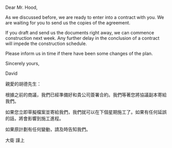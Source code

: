 Dear Mr. Hood,

As we discussed before, we are ready to enter into a contract with you.
We are waiting for you to send us the copies of the agreement.

If you draft and send us the documents right away, we can commence
construction next week. Any further delay in the conclusion of a
contract will impede the construction schedule.

Please inform us in time if there have been some changes of the plan.

Sincerely yours,

David

親愛的胡德先生：

根據之前的商議，我們已經準備好和貴公司簽署合約。我們等著您將協議副本寄給我們。

如果您立即草擬檔案並寄給我們，我們就可以在下個星期施工了。如果有任何延誤的話，將會影響到施工進程。

如果原計劃有任何變動，請及時告知我們。

大衛 謹上
